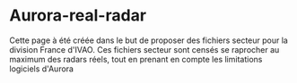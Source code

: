 # Aurora-real-radar

Cette page à été créée dans le but de proposer des fichiers secteur pour la division France d'IVAO. Ces fichiers secteur sont censés se raprocher au maximum des radars réels, tout en prenant en compte les limitations logiciels d'Aurora
